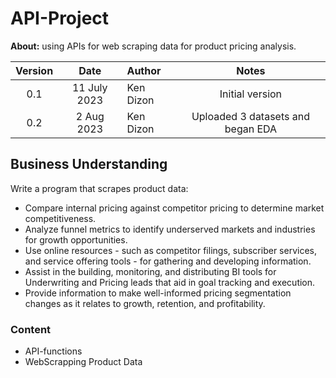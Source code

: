 # API-Project
**About:** using APIs for web scraping data for product pricing analysis.

Version  | Date | Author | Notes |
:-------:|:----:|:-------|:-----:|
0.1 |11 July 2023| Ken Dizon | Initial version
0.2 |2 Aug 2023| Ken Dizon | Uploaded 3 datasets and began EDA

## Business Understanding
Write a program that scrapes product data:
- Compare internal pricing against competitor pricing to determine market competitiveness.
- Analyze funnel metrics to identify underserved markets and industries for growth opportunities.
- Use online resources - such as competitor filings, subscriber services, and service offering tools - for gathering and developing information.
- Assist in the building, monitoring, and distributing BI tools for Underwriting and Pricing leads that aid in goal tracking and execution.
- Provide information to make well-informed pricing segmentation changes as it relates to growth, retention, and profitability.

### Content
- API-functions
- WebScrapping Product Data
